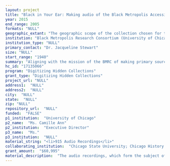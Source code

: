 ```yaml
--- 
layout: project 
title: "Black in Your Ear: Making audio of the Black Metropolis Accessible"
year: 2015
end_range: 2005
formats: "NULL"
geographic_extant: "The geographic scope of the collection chosen for this project is generally Chicago, Illinois, specifically the south and west sides of the city where large African American populations reside. Some of the material's geographic scope is Evanston, Illinois and Baltimore, Maryland."
institution: "Black Metropolis Research Consortium (University of Chicago)."
institution_type: "NULL"
primary_contact: "Dr. Jacqueline Stewart"
size: "NULL"
start_range: "1940"
summary: "Aligning with the mission of the BMRC of making primary source records accessible, this digitization project will provide access and preserve audio recordings of interviews, music, and community-based programs and make them available to researchers, scholars, and other information users in Chicago and beyond. These recordings are highly significant for research, and provide an encounter with real time and space through a unique window of 20th century vernacular information documenting subjects of important value to African American history in Chicago and the United States. In an effort to expand access and intellectual control of Chicago's African American heritage, this project focuses on entire collections or major series contained within processed collections. The materials cover a dynamic time period in Chicago's history, the 1940s-1980s - African American leadership in labor unions, White Flight, civil unrest, the growth of Black radio, and life in Chicago's public housing."
hc_id: "17135066"
program: "Digitizing Hidden Collections"
grant_type: "Digitizing Hidden Collections"
project_url: "NULL"
address1:  "NULL"
address2:  "NULL"
city:  "NULL"
state:  "NULL"
zip: "NULL"
repository_url:  "NULL"
funded:  "FALSE"
p1_institution:  "University of Chicago"
p2_name:  "Ms. Camille Ann"
p2_institution:  "Executive Director"
p3_name:  "Ms."
p3_institution:  "NULL"
material_string: "<li>915 Audio Recordings</li>"
collaborating_institution:  "Chicago State University; Chicago History Museum; Center for Black Music Research, Columbia College Chicago; University of Illinois at Chicago; Shorefront Legacy Center"
grant_amount:  "$60,995"
material_description:  "The audio recordings, which form the subject of this project span oral history interviews with local neighborhood residents during the 1960s, public housing residents, African American classical composers and blues musicians, and the Brotherhood of Sleeping Car Porters. Church sermons presented by local civil rights leaders are also included. Subjects include: Ishmael Flory, A. Philip Randolph - members of the Brotherhood of Sleeping Car Porters; Richard E. Stamz - a broadcast pioneer whose 1950's radio show on WGES, \"Open the Door, Richard,\"  was a musical and cultural mainstay of radio programming in Chicago, and helped promote and popularize urban black musical genres such as soul, blues, and gospel; Alton Augustus Adams Sr. the first black bandmaster in the US Navy and a writer on band-related topics.\n\n\n\nThe recordings also document oral histories of residents of Stateway Gardens, one of the Chicago Housing Authority facilities, which was demolished in 2007, and residents of the Chicago South Side communities between 1967-1969. \n\n\n\nAlso included in this proposal are recordings of the Lawndale Community Development Conference, which was held in June 1977 to address important social problems. North Lawndale experienced many of Chicago's most pressing social problems in the latter 20th century including \"white flight\"  riots in 1968, and the virtual abandonment of the community by businesses.\n\n\n\nThe provenances of most of the recordings were gifts made to BMRC member institutions by the creators and/or family members of the subject of the recordings."
---
```

